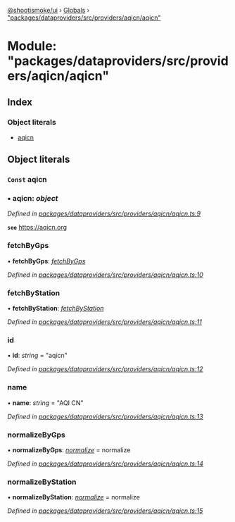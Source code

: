 [@shootismoke/ui](../README.md) › [Globals](../globals.md) › ["packages/dataproviders/src/providers/aqicn/aqicn"](_packages_dataproviders_src_providers_aqicn_aqicn_.md)

# Module: "packages/dataproviders/src/providers/aqicn/aqicn"

## Index

### Object literals

* [aqicn](_packages_dataproviders_src_providers_aqicn_aqicn_.md#const-aqicn)

## Object literals

### `Const` aqicn

### ▪ **aqicn**: *object*

*Defined in [packages/dataproviders/src/providers/aqicn/aqicn.ts:9](https://github.com/shootismoke/common/blob/72777b1/packages/dataproviders/src/providers/aqicn/aqicn.ts#L9)*

**`see`** https://aqicn.org

###  fetchByGps

• **fetchByGps**: *[fetchByGps](_packages_dataproviders_src_providers_aqicn_fetchby_.md#fetchbygps)*

*Defined in [packages/dataproviders/src/providers/aqicn/aqicn.ts:10](https://github.com/shootismoke/common/blob/72777b1/packages/dataproviders/src/providers/aqicn/aqicn.ts#L10)*

###  fetchByStation

• **fetchByStation**: *[fetchByStation](_packages_dataproviders_src_providers_aqicn_fetchby_.md#fetchbystation)*

*Defined in [packages/dataproviders/src/providers/aqicn/aqicn.ts:11](https://github.com/shootismoke/common/blob/72777b1/packages/dataproviders/src/providers/aqicn/aqicn.ts#L11)*

###  id

• **id**: *string* = "aqicn"

*Defined in [packages/dataproviders/src/providers/aqicn/aqicn.ts:12](https://github.com/shootismoke/common/blob/72777b1/packages/dataproviders/src/providers/aqicn/aqicn.ts#L12)*

###  name

• **name**: *string* = "AQI CN"

*Defined in [packages/dataproviders/src/providers/aqicn/aqicn.ts:13](https://github.com/shootismoke/common/blob/72777b1/packages/dataproviders/src/providers/aqicn/aqicn.ts#L13)*

###  normalizeByGps

• **normalizeByGps**: *[normalize](_packages_dataproviders_src_providers_aqicn_normalize_.md#normalize)* = normalize

*Defined in [packages/dataproviders/src/providers/aqicn/aqicn.ts:14](https://github.com/shootismoke/common/blob/72777b1/packages/dataproviders/src/providers/aqicn/aqicn.ts#L14)*

###  normalizeByStation

• **normalizeByStation**: *[normalize](_packages_dataproviders_src_providers_aqicn_normalize_.md#normalize)* = normalize

*Defined in [packages/dataproviders/src/providers/aqicn/aqicn.ts:15](https://github.com/shootismoke/common/blob/72777b1/packages/dataproviders/src/providers/aqicn/aqicn.ts#L15)*
